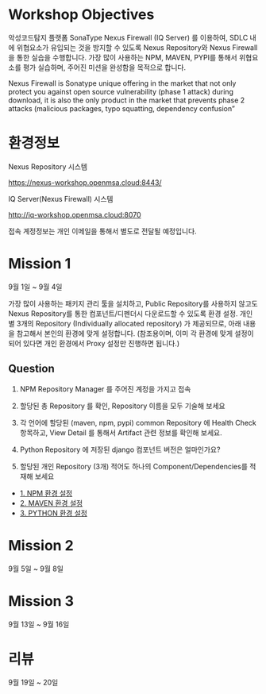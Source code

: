 # Workshop Objectives
악성코드탐지 플랫폼 SonaType Nexus Firewall (IQ Server) 를 이용하여, SDLC 내에 위협요소가 유입되는 것을 방지할 수 있도록 Nexus Repository와 Nexus Firewall을 통한 실습을 수행합니다. 가장 많이 사용하는 NPM, MAVEN, PYPI를 통해서 위협요소를 평가 실습하며, 주어진 미션을 완성함을 목적으로 합니다.

Nexus Firewall is Sonatype unique offering in the market that not only protect you against open source vulnerability (phase 1 attack) during download, it is also the only product in the market that prevents phase 2 attacks (malicious packages, typo squatting, dependency confusion”

# 환경정보
Nexus Repository 시스템

https://nexus-workshop.openmsa.cloud:8443/

IQ Server(Nexus Firewall) 시스템

http://iq-workshop.openmsa.cloud:8070


접속 계정정보는 개인 이메일을 통해서 별도로 전달될 예정입니다.

# Mission 1
9월 1일 ~ 9월 4일

가장 많이 사용하는 패키지 관리 툴을 설치하고, Public Repository를 사용하지 않고도 Nexus Repository를 통한 컴포넌트/디펜더시 다운로드할 수 있도록 환경 설정.
개인별 3개의 Repository (Individually allocated repository) 가 제공되므로, 아래 내용을 참고해서 본인의 환경에 맞게 설정합니다.
(참조용이며, 이미 각 환경에 맞게 설정이 되어 있다면 개인 환경에서 Proxy 설정만 진행하면 됩니다.)

## Question

1. NPM Repository Manager 를 주어진 계정을 가지고 접속

2. 할당된 총 Repository 를 확인, Repository 이름을 모두 기술해 보세요

3. 각 언어에 할당된 (maven, npm, pypi) common Repository 에 Health Check 항목하고, View Detail 를 통해서 Artifact 관련 정보를 확인해 보세요.

4. Python Repository 에 저장된 django 컴포넌트 버전은 얼마인가요?

5. 할당된 개인 Repository (3개) 적어도 하나의 Component/Dependencies를 적재해 보세요



- [1. NPM 환경 설정](01.NPM.md)
- [2. MAVEN 환경 설정](02.MAVEN.md)
- [3. PYTHON 환경 설정](03.PYTHON.md)

# Mission 2
9월 5일 ~ 9월 8일

# Mission 3
9월 13일 ~ 9월 16일

# 리뷰
9월 19일 ~ 20일
